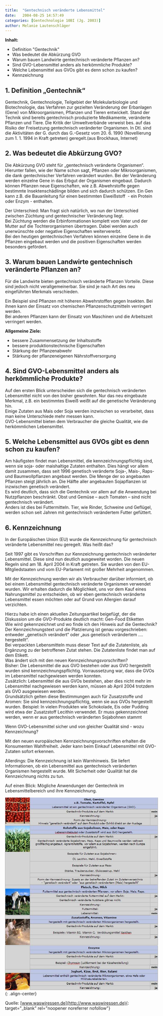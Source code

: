 ```yaml
---
title:  "Gentechnisch veränderte Lebensmittel"
date:   2004-08-25 14:57:49
categories: [Gentechnologie 10BI (Jg. 2003)]
author: Melanie Lautenschläger
---
```


**Inhalt:**
  - Definition "Gentechnik"
  - Was bedeutet die Abkürzung GVO
  - Warum bauen Landwirte gentechnisch veränderte Pflanzen an?
  - Sind GVO-Lebensmittel anders als herkömmliche Produkte?
  - Welche Lebensmittel aus GVOs gibt es denn schon zu kaufen?
  - Kennzeichnung

## 1. Definition „Gentechnik“ ##

<p>Gentechnik, Gentechnologie, Teilgebiet der Molekularbiologie und Biotechnologie, das Verfahren zur gezielten Veränderung der Erbanlagen (Gene) von Mikroorganismen, Pflanzen und Tieren entwickelt. Stand der Technik sind bereits gentechnisch produzierte Medikamente, veränderte Pflanzen und Tiere. Die Kritik der Umweltverbände verweist bes. auf das Risiko der Freisetzung gentechnisch veränderter Organismen. In Dtl. sind die Aktivitäten der G. durch das G.-Gesetz vom 20. 6. 1990 (Novellierung zum 1. 1. 1994 in Kraft getreten) geregelt.(aus Brockhaus, Internet)</p>

## 2. Was bedeutet die Abkürzung GVO? ##
<p>Die Abkürzung GVO steht für „gentechnisch veränderte Organismen“. Hierunter fallen, wie der Name schon sagt, Pflanzen oder Mikroorganismen, die dank gentechnischer Verfahren verändert wurden. Bei der Veränderung werden einzelne Gene in das Erbgut der Organismen eingebaut. Dadurch können Pflanzen neue Eigenschaften, wie z.B. Abwehrstoffe gegen bestimmte Insektenschädlinge bilden und sich dadurch schützen. Ein Gen kann z.B. die Bauanleitung für einen bestimmten Eiweißstoff  - ein Protein oder Enzym - enthalten.</p>

<p>Der Unterschied: Man fragt sich natürlich, wo nun der Unterschied zwischen Züchtung und gentechnischer Veränderung liegt.<br />Bei Züchtung werden die Erbinformationen komplett vom Vater und der Mutter auf die Tochterorganismen übertragen. Dabei werden auch unerwünschte oder negative Eigenschaften weitervererbt.<br />Bei den heutigen gentechnischen Verfahren können einzelne Gene in die Pflanzen eingebaut werden und die positiven Eigenschaften werden besonders gefördert.</p>

## 3. Warum bauen Landwirte gentechnisch veränderte Pflanzen an? ##
<p>Für die Landwirte bieten gentechnisch veränderte Pflanzen Vorteile. Diese sind jedoch nicht verallgemeinerbar. Sie sind je nach Art des neu eingeführten Merkmals verschieden.</p>

<p>Ein Beispiel sind Pflanzen mit höheren Abwehrstoffen gegen Insekten. Bei ihnen kann der Einsatz von chemischen Pflanzenschutzmitteln verringert werden.<br />Bei anderen Pflanzen kann der Einsatz von Maschinen und die Arbeitszeit verringert werden.</p>

**Allgemeine Ziele:**
  - bessere Zusammensetzung der Inhaltsstoffe
  - bessere produktionstechnische Eigenschaften
  - Stärkung der Pflanzenabwehr
  - Stärkung der pflanzeneigenen Nährstoffversorgung

## 4. Sind GVO-Lebensmittel anders als herkömmliche Produkte? ##
<p>Auf den ersten Blick unterscheiden sich die gentechnisch veränderten Lebensmittel nicht von den bisher gewohnten. Nur das neu eingebaute Merkmal, z.B. ein bestimmtes Eiweiß weißt auf die genetische Veränderung hin. <br />Einige Zutaten aus Mais oder Soja werden inzwischen so verarbeitet, dass man keine Unterschiede mehr messen kann.<br />GVO-Lebensmittel bieten dem Verbraucher die gleiche Qualität, wie die herkömmlichen Lebensmittel.</p>

## 5. Welche Lebensmittel aus GVOs gibt es denn schon zu kaufen? ##
<p>Am häufigsten findet man Lebensmittel, die kennzeichnungspflichtig sind, wenn sie soja- oder maishaltige Zutaten enthalten. Dies hängt vor allem damit zusammen, dass seit 1996 genetisch veränderte Soja-, Mais-, Raps- und Baumwollpflanzen angebaut werden. Die Menge der so angebauten Pflanzen steigt jährlich an. Die Hälfte aller angebauten Sojapflanzen ist inzwischen genetisch verändert.<br />Es wird deutlich, dass sich die Gentechnik vor allem auf die Anwendung bei Nutzpflanzen beschränkt. Obst und Gemüse – auch Tomaten – sind nicht gentechnisch verändert.<br />Anders ist dies bei Futtermitteln. Tier, wie Rinder, Schweine und Geflügel, werden schon seit Jahren mit gentechnisch verändertem Futter gefüttert.</p>

## 6. Kennzeichnung ##
<p>In der Europäischen Union (EU) wurde die Kennzeichnung für gentechnisch veränderte Lebensmittel neu geregelt. Was heißt das?</p>

<p>Seit 1997 gibt es Vorschriften zur Kennzeichnung gentechnisch veränderter Lebensmittel. Diese sind nun deutlich ausgeweitet worden. Die neuen Regeln sind am 18. April 2004 in Kraft getreten. Sie wurden von den EU-Mitgliedstaaten und vom EU-Parlament mit großer Mehrheit angenommen.</p>

<p>Mit der Kennzeichnung werden wir als Verbraucher darüber informiert, ob bei einem Lebensmittel gentechnisch veränderte Organismen verwendet wurden. Wir erhalten dadurch die Möglichkeit, uns vor dem Kauf eines Nahrungsmittel zu entscheiden, ob wir eben gentechnisch veränderte Lebensmittel essen möchten oder auf Grund von Allergien darauf verzichten.</p>

<p>Hierzu habe ich einen aktuellen Zeitungsartikel beigefügt, der die Diskussion um die GVO-Produkte deutlich macht: Gen-Food Etiketten<br />Wie wird gekennzeichnet und wo finde ich den Hinweis auf die Gentechnik?<br />Der Kennzeichnungstext und die Platzierung ist genau vorgeschrieben: <br />entweder „genetisch verändert“ oder „aus genetisch verändertem .... hergestellt“.<br />Bei verpackten Lebensmitteln muss dieser Text auf die Zutatenliste, als Ergänzung zu der betroffenen Zutat stehen. Die Zutatenliste findet man auf dem Etikett. <br />Was ändert sich mit den neuen Kennzeichnungsvorschriften?<br />Bisher: Die Lebensmittel die aus GVO bestehen oder aus GVO hergestellt wurden sind kennzeichnungspflichtig. Vorraussetzung war, dass die GVOs im Lebensmittel nachgewiesen werden konnten.<br />Zusätzlich: Lebensmittel die aus GVOs bestehen, aber dies nicht mehr im Lebensmittel nachgewiesen werden kann, müssen ab April 2004 trotzdem als GVO ausgewiesen werden.<br />Grundsätzlich gelten diese Bestimmungen auch für Zusatzstoffe und Aromen: Sie sind kennzeichnungspflichtig, wenn sie aus GVOs hergestellt wurden. Beispiel: In vielen Produkten wie Schokolade, Eis oder Pudding wird etwa der Zusatzstoff Lecithin verwendet. Er muss gekennzeichnet werden, wenn er aus gentechnisch veränderten Sojabohnen stammt</p>

<p>Wenn GVO-Lebensmittel sicher und von gleicher Qualität sind - wozu Kennzeichnung?</p>

<p>Mit den neuen europäischen Kennzeichnungsvorschriften erhalten die Konsumenten Wahlfreiheit. Jeder kann beim Einkauf Lebensmittel mit GVO-Zutaten sofort erkennen.</p>

<p>Allerdings: Die Kennzeichnung ist kein Warnhinweis. Sie liefert Informationen, ob ein Lebensmittel aus gentechnisch veränderten Organismen hergestellt wurde. Mit Sicherheit oder Qualität hat die Kennzeichnung nichts zu tun.</p>

<p>Auf einen Blick: Mögliche Anwendungen der Gentechnik im Lebensmittelbereich und ihre Kennzeichnung.</p>

![food](/assets/images/Genfood/food.jpg){: .align-center}

Quelle: [www.waswiressen.de](http://www.waswiressen.de){: target="_blank" rel="noopener noreferrer nofollow"}